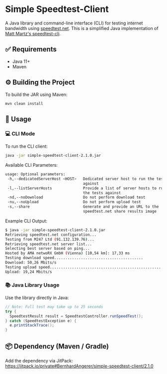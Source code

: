 # Simple Speedtest-Client

A Java library and command-line interface (CLI) for testing internet bandwidth using [speedtest.net](https://www.speedtest.net/).
This is a simplified Java implementation of [Matt Martz's speedtest-cli](https://github.com/sivel/speedtest-cli).

## ✅ Requirements
- Java 11+
- Maven

## ⚙️ Building the Project
To build the JAR using Maven:
```bash
mvn clean install
```

## 🚀 Usage

### 💻 CLI Mode
To run the CLI client:
```bash
java -jar simple-speedtest-client-2.1.0.jar
```

Available CLI Parameters:
```bash
usage: Optional parameters:
 -h,--dedicatedServerHost <HOST>   Dedicated server host to run the tests
                                   against
 -l,--listServerHosts              Provide a list of server hosts to run
                                   the tests against
 -nd,--noDownload                  Do not perform download test
 -nu,--noUpload                    Do not perform upload test
 -s,--share                        Generate and provide an URL to the
                                   speedtest.net share results image
```

Example CLI Output:
```bash
$ java -jar simple-speedtest-client-2.1.0.jar 
Retrieving speedtest.net configuration...
Testing from M247 Ltd (91.132.139.76)...
Retrieving speedtest.net server list...
Selecting best server based on ping...
Hosted by AMA netwoRX GmbH (Vienna) [10,54 km]: 17,33 ms
Testing download speed........................................
Download: 50,26 Mbits/s
Testing upload speed...................................................
Upload: 19,24 Mbits/s
```

### 📚 Java Library Usage
Use the library directly in Java:
```java
// Note: Full test may take up to 25 seconds
try {
  SpeedtestResult result = SpeedtestController.runSpeedTest();
} catch (SpeedtestException e) {
  e.printStackTrace();
}
```

## 📦 Dependency (Maven / Gradle)
Add the dependency via JitPack:
https://jitpack.io/private#BernhardAngerer/simple-speedtest-client/2.1.0

